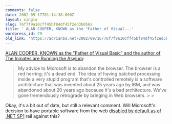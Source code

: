 ```yaml
---
comments: false
date: 2002-09-17T01:14:38.000Z
layout: single
slug: 76f7f9a10cff45bf84df45f2ed3b056a
title: ' ALAN COOPER, KNOWN as the "Father of Visual...'
wordpress_id: 79
old_link: 'https://adrianba.net/2002/09/16/76f7f9a10cff45bf84df45f2ed3b056a/'
---
```

[
ALAN COOPER, KNOWN as the "Father of Visual Basic" and the author
of The Inmates are Running the Asylum](http://iwsun4.infoworld.com/articles/hn/xml/01/06/15/010615hncooper.xml):

<blockquote>My advice to Microsoft is to abandon the browser. The browser is
a red herring; it's a dead end. The idea of having batched
processing inside a very stupid program that's controlled remotely
is a software architecture that was invented about 25 years ago by
IBM, and was abandoned about 20 years ago because it's a bad
architecture. We've gone tremendously retrograde by bringing in Web
browsers.
> 
> </blockquote>

Okay, it's a bit out of date, but still a relevant comment. Will
Microsoft's decision to have portable software from the web
[
disabled by default as of .NET SP1](http://support.microsoft.com/default.aspx?scid=kb;en-us;Q317399) rail against this?
